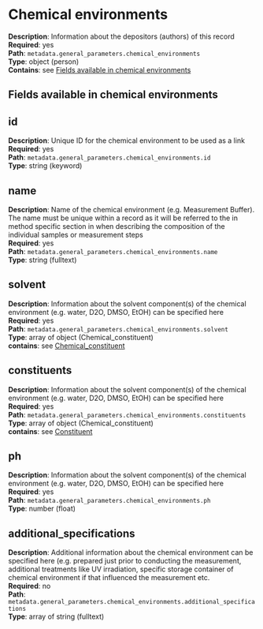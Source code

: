 

# Chemical environments

**Description**: Information about the depositors (authors) of this record <br/>
**Required**: yes <br/>
**Path**: `metadata.general_parameters.chemical_environments` <br/>
**Type**: object (person) <br/>
**Contains**: see [Fields available in chemical environments](#fields-available-in-chemical-environments)

## Fields available in chemical environments

## id

**Description**: Unique ID for the chemical environment to be used as a link <br/>
**Required**: yes <br/>
**Path**: `metadata.general_parameters.chemical_environments.id` <br/>
**Type**: string (keyword) <br/>

## name

**Description**: Name of the chemical environment (e.g. Measurement Buffer). The name must be unique within a record as it will be referred to the in method specific section in when describing the composition of the individual samples or measurement steps <br/>
**Required**: yes <br/>
**Path**: `metadata.general_parameters.chemical_environments.name` <br/>
**Type**: string (fulltext) <br/>

## solvent

**Description**: Information about the solvent component(s) of the chemical environment (e.g. water, D2O, DMSO, EtOH) can be specified here <br/>
**Required**: yes <br/>
**Path**: `metadata.general_parameters.chemical_environments.solvent` <br/>
**Type**: array of object (Chemical_constituent) <br/>
**contains**: see [Chemical_constituent](../reusable_elements/chemical_constituent.md)

## constituents

**Description**: Information about the solvent component(s) of the chemical environment (e.g. water, D2O, DMSO, EtOH) can be specified here <br/>
**Required**: yes <br/>
**Path**: `metadata.general_parameters.chemical_environments.constituents` <br/>
**Type**: array of object (Chemical_constituent) <br/>
**contains**: see [Constituent](../reusable_elements/constituent.md)

## ph
**Description**: Information about the solvent component(s) of the chemical environment (e.g. water, D2O, DMSO, EtOH) can be specified here <br/>
**Required**: yes <br/>
**Path**: `metadata.general_parameters.chemical_environments.ph` <br/>
**Type**: number (float) <br/>

## additional_specifications
**Description**: Additional information about the chemical environment can be specified here (e.g. prepared just prior to conducting the measurement, additional treatments like UV irradiation, specific storage container of chemical environment if that influenced the measurement etc. <br/>
**Required**: no <br/>
**Path**: `metadata.general_parameters.chemical_environments.additional_specifications` <br/>
**Type**: array of string (fulltext) 
